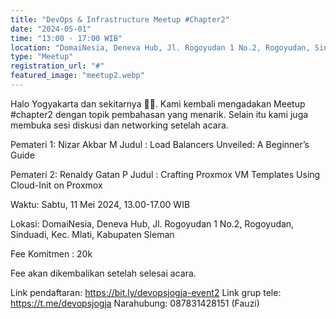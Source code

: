 ```yaml
---
title: "DevOps & Infrastructure Meetup #Chapter2"
date: "2024-05-01"
time: "13:00 - 17:00 WIB"
location: "DomaiNesia, Deneva Hub, Jl. Rogoyudan 1 No.2, Rogoyudan, Sinduadi, Kec. Mlati, Kabupaten Sleman"
type: "Meetup"
registration_url: "#"
featured_image: "meetup2.webp"
---
```


Halo Yogyakarta dan sekitarnya 🙌💫. Kami kembali mengadakan Meetup #chapter2 dengan topik pembahasan yang menarik. Selain itu kami juga membuka sesi diskusi dan networking setelah acara.

Pemateri 1: Nizar Akbar M
Judul : Load Balancers Unveiled: A Beginner’s Guide

Pemateri 2: Renaldy Gatan P
Judul : Crafting Proxmox VM Templates Using Cloud-Init on Proxmox

Waktu:
Sabtu, 11 Mei 2024, 13.00-17.00 WIB

Lokasi: DomaiNesia, Deneva Hub, Jl. Rogoyudan 1 No.2, Rogoyudan, Sinduadi, Kec. Mlati, Kabupaten Sleman

Fee Komitmen : 20k

Fee akan dikembalikan setelah selesai acara.

Link pendaftaran: https://bit.ly/devopsjogja-event2
Link grup tele: https://t.me/devopsjogja
Narahubung: 087831428151 (Fauzi)